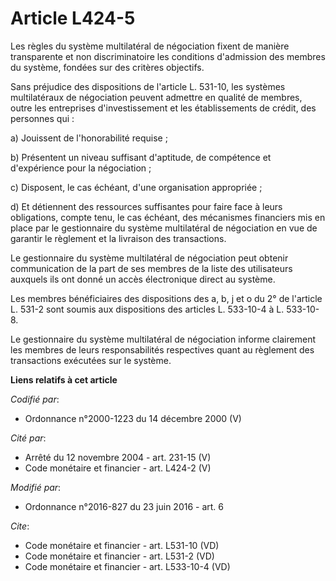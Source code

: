 # Article L424-5

Les règles du système multilatéral de négociation fixent de manière transparente et non discriminatoire les conditions
d'admission des membres du système, fondées sur des critères objectifs. 

Sans préjudice des dispositions de l'article L. 531-10, les systèmes multilatéraux de négociation peuvent admettre en qualité
de membres, outre les entreprises d'investissement et les établissements de crédit, des personnes qui : 

a) Jouissent de l'honorabilité requise ; 

b) Présentent un niveau suffisant d'aptitude, de compétence et d'expérience pour la négociation ; 

c) Disposent, le cas échéant, d'une organisation appropriée ; 

d) Et détiennent des ressources suffisantes pour faire face à leurs obligations, compte tenu, le cas échéant, des mécanismes
financiers mis en place par le gestionnaire du système multilatéral de négociation en vue de garantir le règlement et la
livraison des transactions. 

Le gestionnaire du système multilatéral de négociation peut obtenir communication de la part de ses membres de la liste des
utilisateurs auxquels ils ont donné un accès électronique direct au système. 

Les membres bénéficiaires des dispositions des a, b, j et o du 2° de l'article L. 531-2 sont soumis aux dispositions des
articles L. 533-10-4 à L. 533-10-8. 

Le gestionnaire du système multilatéral de négociation informe clairement les membres de leurs responsabilités respectives
quant au règlement des transactions exécutées sur le système.

**Liens relatifs à cet article**

_Codifié par_:

  - Ordonnance n°2000-1223 du 14 décembre 2000 (V)

_Cité par_:

  - Arrêté du 12 novembre 2004 - art. 231-15 (V)
  - Code monétaire et financier - art. L424-2 (V)

_Modifié par_:

  - Ordonnance n°2016-827 du 23 juin 2016 - art. 6

_Cite_:

  - Code monétaire et financier - art. L531-10 (VD)
  - Code monétaire et financier - art. L531-2 (VD)
  - Code monétaire et financier - art. L533-10-4 (VD)
